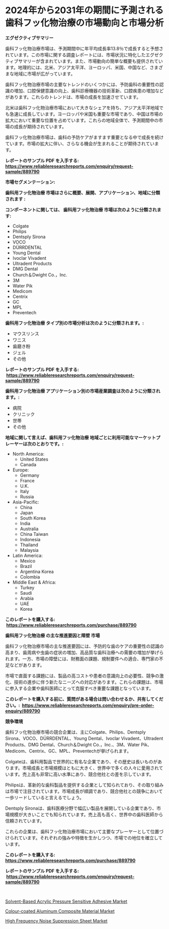 <p><h1>2024年から2031年の期間に予測される歯科フッ化物治療の市場動向と市場分析</h1></p><p><strong>エグゼクティブサマリー</strong></p>
<p><p>歯科フッ化物治療市場は、予測期間中に年平均成長率13.8％で成長すると予想されています。この市場に関する調査レポートには、市場状況に特化したエグゼクティブサマリーが含まれています。また、市場動向の簡単な概要も提供されています。地理的には、北米、アジア太平洋、ヨーロッパ、米国、中国など、さまざまな地域に市場が広がっています。</p><p>歯科フッ化物治療市場の主要なトレンドのいくつかには、予防歯科の重要性の認識の増加、口腔保健意識の向上、歯科診療機器の技術革新、口腔疾患の増加などがあります。これらのトレンドは、市場の成長を加速させています。</p><p>北米は歯科フッ化物治療市場において大きなシェアを持ち、アジア太平洋地域でも急速に成長しています。ヨーロッパや米国も重要な市場であり、中国は市場の拡大において重要な位置を占めています。これらの地域全体で、予測期間中の市場の成長が期待されています。</p><p>歯科フッ化物治療市場は、歯科の予防ケアがますます重要となる中で成長を続けています。市場の拡大に伴い、さらなる機会が生まれることが期待されています。</p></p>
<p><strong>レポートのサンプル PDF を入手する: <a href="https://www.reliableresearchreports.com/enquiry/request-sample/889790">https://www.reliableresearchreports.com/enquiry/request-sample/889790</a></strong></p>
<p><strong>市場セグメンテーション:</strong></p>
<p><strong> 歯科用フッ化物治療 市場はさらに概要、展開、アプリケーション、地域に分類されます :</strong></p>
<p><strong>コンポーネントに関しては、 歯科用フッ化物治療 市場は次のように分類されます: &nbsp;</strong></p>
<p><ul><li>Colgate</li><li>Philips</li><li>Dentsply Sirona</li><li>VOCO</li><li>DÜRRDENTAL</li><li>Young Dental</li><li>Ivoclar Vivadent</li><li>Ultradent Products</li><li>DMG Dental</li><li>Church＆Dwight Co.，Inc.</li><li>3M</li><li>Water Pik</li><li>Medicom</li><li>Centrix</li><li>GC</li><li>MPL</li><li>Preventech</li></ul></p>
<p><strong> 歯科用フッ化物治療 タイプ別の市場分析は次のように分類されます。:</strong></p>
<p><ul><li>マウスリンス</li><li>ワニス</li><li>歯磨き粉</li><li>ジェル</li><li>その他</li></ul></p>
<p><strong>レポートのサンプル PDF を入手する: &nbsp;<a href="https://www.reliableresearchreports.com/enquiry/request-sample/889790">https://www.reliableresearchreports.com/enquiry/request-sample/889790</a></strong></p>
<p><strong> 歯科用フッ化物治療 アプリケーション別の市場産業調査は次のように分類されます。:</strong></p>
<p><ul><li>病院</li><li>クリニック</li><li>世帯</li><li>その他</li></ul></p>
<p><strong>地域に関して言えば、歯科用フッ化物治療 地域ごとに利用可能なマーケットプレーヤーは次のとおりです。:</strong></p>
<p><ul>
    <li>
        North America:
        <ul>
            <li>United States</li>
            <li>Canada</li>
        </ul>
    </li>
    <li>
        Europe:
        <ul>
            <li>Germany</li>
            <li>France</li>
            <li>U.K.</li>
            <li>Italy</li>
            <li>Russia</li>
        </ul>
    </li>
    <li>
        Asia-Pacific:
        <ul>
            <li>China</li>
            <li>Japan</li>
            <li>South Korea</li>
            <li>India</li>
            <li>Australia</li>
            <li>China Taiwan</li>
            <li>Indonesia</li>
            <li>Thailand</li>
            <li>Malaysia</li>
        </ul>
    </li>
    <li>
        Latin America:
        <ul>
            <li>Mexico</li>
            <li>Brazil</li>
            <li>Argentina Korea</li>
            <li>Colombia</li>
        </ul>
    </li>
    <li>
        Middle East & Africa:
        <ul>
            <li>Turkey</li>
            <li>Saudi</li>
            <li>Arabia</li>
            <li>UAE</li>
            <li>Korea</li>
        </ul>
    </li>
    </ul></p>
<p><strong>このレポートを購入する: &nbsp;<a href="https://www.reliableresearchreports.com/purchase/889790">https://www.reliableresearchreports.com/purchase/889790</a></strong></p>
<p><strong>歯科用フッ化物治療 の主な推進要因と障壁 市場</strong></p>
<p><p>歯科フッ化物治療市場の主な推進要因には、予防的な歯のケアの重要性の認識の高まり、歯周病や虫歯の症状の増加、高品質な歯科治療への需要の増加が挙げられます。一方、市場の障壁には、財務面の課題、規制要件への適合、専門家の不足などがあります。</p><p>市場で直面する課題には、製品の高コストや患者の意識向上の必要性、競争の激化、技術の進歩に伴う新たなニーズへの対応があります。これらの課題は、市場に参入する企業や歯科医師にとって克服すべき重要な課題となっています。</p></p>
<p><strong>このレポートを購入する前に、質問がある場合は問い合わせるか、共有してください。:&nbsp; <a href="https://www.reliableresearchreports.com/enquiry/pre-order-enquiry/889790">https://www.reliableresearchreports.com/enquiry/pre-order-enquiry/889790</a></strong></p>
<p><strong>競争環境</strong></p>
<p><p>歯科フッ化物治療市場の競合企業は、主にColgate、Philips、Dentsply Sirona、VOCO、DÜRRDENTAL、Young Dental、Ivoclar Vivadent、Ultradent Products、DMG Dental、Church＆Dwight Co.，Inc.、3M、Water Pik、Medicom、Centrix、GC、MPL、Preventechが挙げられます。</p><p>Colgateは、歯科用製品で世界的に有名な企業であり、その歴史は長いものがあります。市場成長と市場規模はともに大きく、世界中で多くの人々に愛用されています。売上高も非常に高い水準にあり、競合他社との差を示しています。</p><p>Philipsは、革新的な歯科製品を提供する企業として知られており、その取り組みは市場で注目されています。市場成長が順調であり、競合他社との競争において一歩リードしていると言えるでしょう。</p><p>Dentsply Sironaは、歯科医療分野で幅広い製品を展開している企業であり、市場規模が大きいことでも知られています。売上高も高く、世界中の歯科医師から信頼されています。</p><p>これらの企業は、歯科フッ化物治療市場において主要なプレーヤーとして位置づけられています。それぞれの強みや特徴を生かしつつ、市場での地位を確立しています。</p></p>
<p><strong>このレポートを購入する: &nbsp; <a href="https://www.reliableresearchreports.com/purchase/889790">https://www.reliableresearchreports.com/purchase/889790</a></strong></p>
<p><strong>レポートのサンプル PDF を入手する: &nbsp;<a href="https://www.reliableresearchreports.com/enquiry/request-sample/889790">https://www.reliableresearchreports.com/enquiry/request-sample/889790</a></strong><strong></strong></p>
<p>&nbsp;</p>
<p><p><a href="https://github.com/kathiaseamanalvaradovlprc2h/Market-Research-Report-List-1/blob/main/solvent-based-acrylic-pressure-sensitive-adhesive-market.md">Solvent-Based Acrylic Pressure Sensitive Adhesive Market</a></p><p><a href="https://github.com/wusalecollins540tpqoz/Market-Research-Report-List-1/blob/main/colour-coated-aluminum-composite-material-market.md">Colour-coated Aluminum Composite Material Market</a></p><p><a href="https://github.com/pjcfca/Market-Research-Report-List-1/blob/main/high-frequency-noise-suppression-sheet-market.md">High Frequency Noise Suppression Sheet Market</a></p></p>